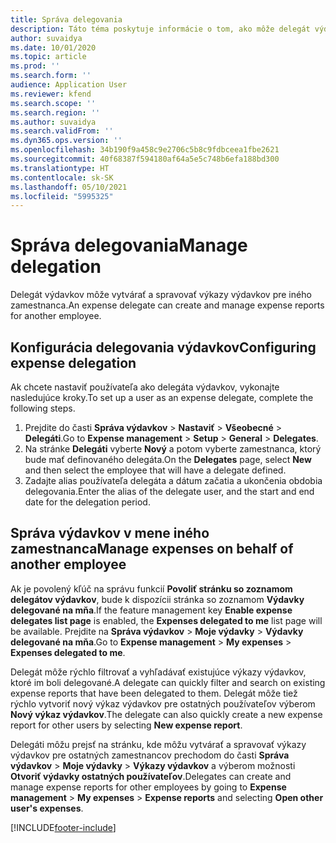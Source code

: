 ```yaml
---
title: Správa delegovania
description: Táto téma poskytuje informácie o tom, ako môže delegát výdavkov vytvárať a spravovať výkazy výdavkov pre iného zamestnanca.
author: suvaidya
ms.date: 10/01/2020
ms.topic: article
ms.prod: ''
ms.search.form: ''
audience: Application User
ms.reviewer: kfend
ms.search.scope: ''
ms.search.region: ''
ms.author: suvaidya
ms.search.validFrom: ''
ms.dyn365.ops.version: ''
ms.openlocfilehash: 34b190f9a458c9e2706c5b8c9fdbceea1fbe2621
ms.sourcegitcommit: 40f68387f594180af64a5e5c748b6efa188bd300
ms.translationtype: HT
ms.contentlocale: sk-SK
ms.lasthandoff: 05/10/2021
ms.locfileid: "5995325"
---
```

# <a name="manage-delegation"></a><span data-ttu-id="d9704-103">Správa delegovania</span><span class="sxs-lookup"><span data-stu-id="d9704-103">Manage delegation</span></span>
<span data-ttu-id="d9704-104">Delegát výdavkov môže vytvárať a spravovať výkazy výdavkov pre iného zamestnanca.</span><span class="sxs-lookup"><span data-stu-id="d9704-104">An expense delegate can create and manage expense reports for another employee.</span></span>

## <a name="configuring-expense-delegation"></a><span data-ttu-id="d9704-105">Konfigurácia delegovania výdavkov</span><span class="sxs-lookup"><span data-stu-id="d9704-105">Configuring expense delegation</span></span>

<span data-ttu-id="d9704-106">Ak chcete nastaviť používateľa ako delegáta výdavkov, vykonajte nasledujúce kroky.</span><span class="sxs-lookup"><span data-stu-id="d9704-106">To set up a user as an expense delegate, complete the following steps.</span></span> 
1. <span data-ttu-id="d9704-107">Prejdite do časti **Správa výdavkov** > **Nastaviť** > **Všeobecné** > **Delegáti**.</span><span class="sxs-lookup"><span data-stu-id="d9704-107">Go to **Expense management** > **Setup** > **General** > **Delegates**.</span></span> 
2. <span data-ttu-id="d9704-108">Na stránke **Delegáti** vyberte **Nový** a potom vyberte zamestnanca, ktorý bude mať definovaného delegáta.</span><span class="sxs-lookup"><span data-stu-id="d9704-108">On the **Delegates** page, select **New** and then select the employee that will have a delegate defined.</span></span> 
3. <span data-ttu-id="d9704-109">Zadajte alias používateľa delegáta a dátum začatia a ukončenia obdobia delegovania.</span><span class="sxs-lookup"><span data-stu-id="d9704-109">Enter the alias of the delegate user, and the start and end date for the delegation period.</span></span>

## <a name="manage-expenses-on-behalf-of-another-employee"></a><span data-ttu-id="d9704-110">Správa výdavkov v mene iného zamestnanca</span><span class="sxs-lookup"><span data-stu-id="d9704-110">Manage expenses on behalf of another employee</span></span>

<span data-ttu-id="d9704-111">Ak je povolený kľúč na správu funkcií **Povoliť stránku so zoznamom delegátov výdavkov**, bude k dispozícii stránka so zoznamom **Výdavky delegované na mňa**.</span><span class="sxs-lookup"><span data-stu-id="d9704-111">If the feature management key **Enable expense delegates list page** is enabled, the **Expenses delegated to me** list page will be available.</span></span> <span data-ttu-id="d9704-112">Prejdite na **Správa výdavkov** > **Moje výdavky** > **Výdavky delegované na mňa**.</span><span class="sxs-lookup"><span data-stu-id="d9704-112">Go to **Expense management** > **My expenses** > **Expenses delegated to me**.</span></span>

<span data-ttu-id="d9704-113">Delegát môže rýchlo filtrovať a vyhľadávať existujúce výkazy výdavkov, ktoré im boli delegované.</span><span class="sxs-lookup"><span data-stu-id="d9704-113">A delegate can quickly filter and search on existing expense reports that have been delegated to them.</span></span> <span data-ttu-id="d9704-114">Delegát môže tiež rýchlo vytvoriť nový výkaz výdavkov pre ostatných používateľov výberom **Nový výkaz výdavkov**.</span><span class="sxs-lookup"><span data-stu-id="d9704-114">The delegate can also quickly create a new expense report for other users by selecting **New expense report**.</span></span>

<span data-ttu-id="d9704-115">Delegáti môžu prejsť na stránku, kde môžu vytvárať a spravovať výkazy výdavkov pre ostatných zamestnancov prechodom do časti **Správa výdavkov** > **Moje výdavky** > **Výkazy výdavkov** a výberom možnosti **Otvoriť výdavky ostatných používateľov**.</span><span class="sxs-lookup"><span data-stu-id="d9704-115">Delegates can create and manage expense reports for other employees by going to **Expense management** > **My expenses** > **Expense reports** and selecting **Open other user's expenses**.</span></span>


[!INCLUDE[footer-include](../includes/footer-banner.md)]